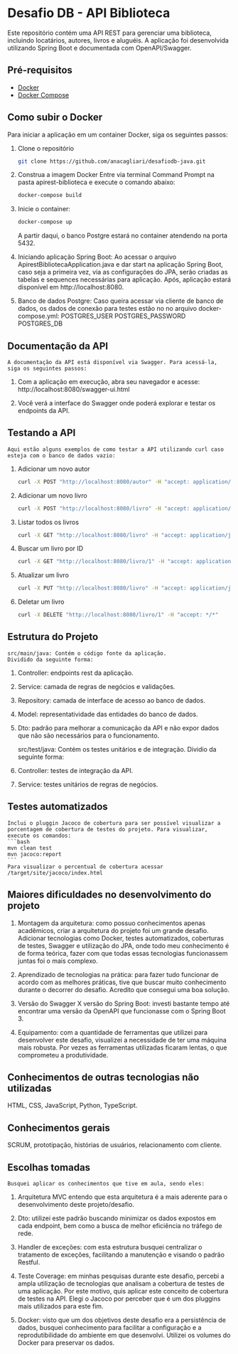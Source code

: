 # Desafio DB - API Biblioteca
Este repositório contém uma API REST para gerenciar uma biblioteca, incluindo locatários, autores, livros e aluguéis. A aplicação foi desenvolvida utilizando Spring Boot e documentada com OpenAPI/Swagger.

## Pré-requisitos
- [Docker](https://www.docker.com/get-started)
- [Docker Compose](https://docs.docker.com/compose/install/)

## Como subir o Docker
Para iniciar a aplicação em um container Docker, siga os seguintes passos:

1. Clone o repositório
    ```bash
    git clone https://github.com/anacagliari/desafiodb-java.git
    ```

2. Construa a imagem Docker
    Entre via terminal Command Prompt na pasta apirest-biblioteca e execute o comando abaixo:
    ```bash
    docker-compose build
    ```

3. Inicie o container:
    ```bash
    docker-compose up
    ```
    A partir daqui, o banco Postgre estará no container atendendo na porta 5432.

4. Iniciando aplicação Spring Boot:
    Ao acessar o arquivo ApirestBibliotecaApplication.java e dar start na aplicação Spring Boot, caso seja a primeira vez, via as configurações do JPA, serão criadas as tabelas e sequences necessárias para aplicação.
    Após, aplicação estará disponível em http://localhost:8080.

5. Banco de dados Postgre:
Caso queira acessar via cliente de banco de dados, os dados de conexão para testes estão no no arquivo docker-compose.yml:
    POSTGRES_USER
    POSTGRES_PASSWORD
    POSTGRES_DB

## Documentação da API
    A documentação da API está disponível via Swagger. Para acessá-la, siga os seguintes passos:

1. Com a aplicação em execução, abra seu navegador e acesse: http://localhost:8080/swagger-ui.html

2. Você verá a interface do Swagger onde poderá explorar e testar os endpoints da API.

## Testando a API
    Aqui estão alguns exemplos de como testar a API utilizando curl caso esteja com o banco de dados vazio:

1. Adicionar um novo autor
    ```bash
    curl -X POST "http://localhost:8080/autor" -H "accept: application/json" -H "Content-Type: application/json" -d "{ \"nome\": \"Miguel de Cervantes\", \"sexo\": \"Masculino\",  \"anoNascimento\": 1547, \"cpf\": \"66622244488\" }"
    ```

2. Adicionar um novo livro
    ```bash
    curl -X POST "http://localhost:8080/livro" -H "accept: application/json" -H "Content-Type: application/json" -d "{ \"nome\": \"Dom Quixote\", \"isbn\": \"9783161484100\" , \"dataPublicacao\": 1605-01-16, \"autores\": [ { \"id:\" 5 } ] }"
    ```

3. Listar todos os livros
    ```bash
    curl -X GET "http://localhost:8080/livro" -H "accept: application/json"
    ```

4. Buscar um livro por ID
    ```bash
    curl -X GET "http://localhost:8080/livro/1" -H "accept: application/json"
    ```

5. Atualizar um livro
    ```bash
    curl -X PUT "http://localhost:8080/livro" -H "accept: application/json" -H "Content-Type: application/json" -d "{ \"id\": 1, \"nome\": \"Dom Quixote II\", \"isbn\": \"9783161484100\" , \"dataPublicacao\": 1605-01-16, \"autores\": [ { \"id:\" 5 } ] }"
    ```

6. Deletar um livro
    ```bash
    curl -X DELETE "http://localhost:8080/livro/1" -H "accept: */*"
    ```

## Estrutura do Projeto
    src/main/java: Contém o código fonte da aplicação.
    Dividido da seguinte forma:
1. Controller: endpoints rest da aplicação.
2. Service: camada de regras de negócios e validações.
3. Repository: camada de interface de acesso ao banco de dados.
4. Model: representatividade das entidades do banco de dados.
5. Dto: padrão para melhorar a comunicação da API e não expor dados que não são necessários para o funcionamento.

    src/test/java: Contém os testes unitários e de integração.
    Dividio da seguinte forma:
1. Controller: testes de integração da API.
2. Service: testes unitários de regras de negócios.

## Testes automatizados
    Inclui o pluggin Jacoco de cobertura para ser possível visualizar a porcentagem de cobertura de testes do projeto. Para visualizar, execute os comandos:
    ```bash
    mvn clean test
    mvn jacoco:report
    ```
    Para visualizar o percentual de cobertura acessar /target/site/jacoco/index.html

## Maiores dificuldades no desenvolvimento do projeto
1. Montagem da arquitetura: como possuo conhecimentos apenas acadêmicos, criar a arquitetura do projeto foi um grande desafio. Adicionar tecnologias como Docker, testes automatizados, coberturas de testes, Swagger e utilização do JPA, onde todo meu conhecimento é de forma teórica, fazer com que todas essas tecnologias funcionassem juntas foi o mais complexo.

2. Aprendizado de tecnologias na prática: para fazer tudo funcionar de acordo com as melhores práticas, tive que buscar muito conhecimento durante o decorrer do desafio. Acredito que consegui uma boa solução.

3. Versão do Swagger X versão do Spring Boot: investi bastante tempo até encontrar uma versão da OpenAPI que funcionasse com o Spring Boot 3.

4. Equipamento: com a quantidade de ferramentas que utilizei para desenvolver este desafio, visualizei a necessidade de ter uma máquina mais robusta. Por vezes as ferramentas utilizadas ficaram lentas, o que comprometeu a produtividade.

## Conhecimentos de outras tecnologias não utilizadas
HTML, CSS, JavaScript, Python, TypeScript.

## Conhecimentos gerais
SCRUM, prototipação, histórias de usuários, relacionamento com cliente.

## Escolhas tomadas
    Busquei aplicar os conhecimentos que tive em aula, sendo eles:
1. Arquitetura MVC entendo que esta arquitetura é a mais aderente para o desenvolvimento deste projeto/desafio.

2. Dto: utilizei este padrão buscando minimizar os dados expostos em cada endpoint, bem como a busca de melhor eficiência no tráfego de rede.

3. Handler de exceções: com esta estrutura busquei centralizar o tratamento de exceções, facilitando a manutenção e visando o padrão Restful.

4. Teste Coverage: em minhas pesquisas durante este desafio, percebi a ampla utilização de tecnologias que analisam a cobertura de testes de uma aplicação. Por este motivo, quis aplicar este conceito de cobertura de testes na API. Elegi o Jacoco por perceber que é um dos pluggins mais utilizados para este fim.

5. Docker: visto que um dos objetivos deste desafio era a persistência de dados, busquei conhecimento para facilitar a configuração e a reprodutibilidade do ambiente em que desenvolvi. Utilizei os volumes do Docker para preservar os dados. 